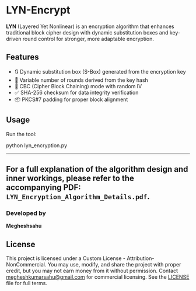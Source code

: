 # LYN-Encrypt

**LYN** (Layered Yet Nonlinear) is an encryption algorithm that enhances traditional block cipher 
design with dynamic substitution boxes and key-driven round control for stronger, more adaptable encryption.

##  Features

* 🔃 Dynamic substitution box (S-Box) generated from the encryption key
* 🔁 Variable number of rounds derived from the key hash
* 🔗 CBC (Cipher Block Chaining) mode with random IV
* ✅ SHA-256 checksum for data integrity verification
* 📦 PKCS#7 padding for proper block alignment

##  Usage

Run the tool:

python lyn_encryption.py

---
For a full explanation of the algorithm design and inner workings, please refer to the accompanying PDF: `LYN_Encryption_Algorithm_Details.pdf`.
---

###  Developed by

**Megheshsahu**

## License
This project is licensed under a Custom License - Attribution-NonCommercial.
You may use, modify, and share the project with proper credit, but you may not earn money from it without permission.
Contact megheshkumarsahu@gmail.com for commercial licensing.
See the [LICENSE](LICENSE.txt) file for full terms.

